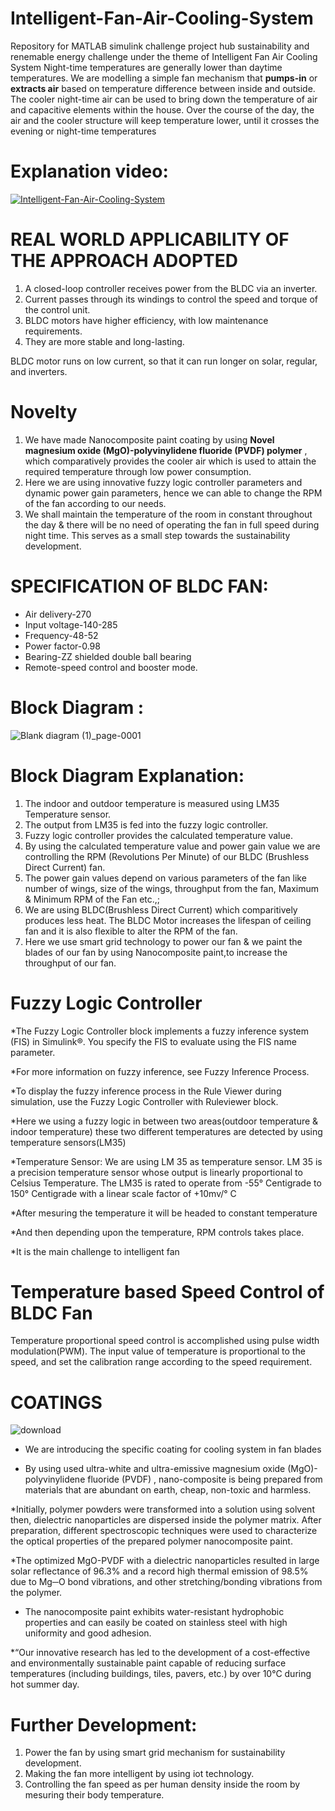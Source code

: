 # Intelligent-Fan-Air-Cooling-System
Repository for MATLAB simulink challenge project hub sustainability and renemable energy challenge under the theme of Intelligent Fan Air Cooling System
Night-time temperatures are generally lower than daytime temperatures. We are modelling a simple fan mechanism that **pumps-in** or **extracts air** based on temperature difference between inside and outside.  
The cooler night-time air can be used to bring down the temperature of air and capacitive elements within the house. Over the course of the day, the air and the cooler structure will keep temperature lower, until it crosses the evening or night-time temperatures

# Explanation video:

[![Intelligent-Fan-Air-Cooling-System](https://img.youtube.com/vi/BMIiCEvg3oU/0.jpg)](https://www.youtube.com/watch?v=BMIiCEvg3oU)



#                                   REAL WORLD APPLICABILITY OF THE APPROACH ADOPTED

1. A closed-loop controller receives power from the BLDC via an inverter.
2. Current passes through its windings to control the speed and torque of the control unit.
3. BLDC motors have higher efficiency, with low maintenance requirements. 
4. They are more stable and long-lasting.

BLDC motor runs on low current, so that it can run longer on solar, regular, and inverters.

#                                             Novelty
1. We have made Nanocomposite paint coating by using **Novel magnesium oxide (MgO)-polyvinylidene fluoride (PVDF) polymer** , which comparatively provides the cooler air which is used to attain the required temperature through low power consumption.
2. Here we are using innovative fuzzy logic controller parameters and dynamic power gain parameters, hence we can able to change the RPM of the fan according to our needs.
3. We shall maintain the temperature of the room in constant throughout the day & there will be no need of operating the fan in full speed during night time. This serves as a small step towards the sustainability development. 



#                                          SPECIFICATION OF BLDC FAN:
*	Air delivery-270
*	Input voltage-140-285
*	Frequency-48-52
*	Power factor-0.98
*	Bearing-ZZ shielded double ball bearing
*	Remote-speed control and booster mode.

# Block Diagram :
![Blank diagram (1)_page-0001](https://github.com/yuvieeee/Intelligent-Fan-Air-Cooling-System/assets/114850519/228e26f3-8b1c-4f0a-92e3-33bdc59b00cc)


# Block Diagram Explanation:
1. The indoor and outdoor temperature is measured using LM35 Temperature sensor.
2. The output from LM35 is fed into the fuzzy logic controller.
3. Fuzzy logic controller provides the calculated temperature value.
4. By using the calculated temperature value and power gain value we are controlling the RPM (Revolutions Per Minute) of our BLDC (Brushless Direct Current) fan.
5. The power gain values depend on  various parameters of the fan like number of wings, size of the wings, throughput from the fan, Maximum & Minimum RPM of the Fan etc.,;
6. We are using BLDC(Brushless Direct Current) which comparitively produces less heat. The BLDC Motor increases the lifespan of ceiling fan and it is also flexible to alter the RPM of the fan.
7. Here we use smart grid technology to power our fan & we paint the blades of our fan by using Nanocomposite paint,to increase the throughput of our fan.

#                                           Fuzzy Logic Controller

*The Fuzzy Logic Controller block implements a fuzzy inference system (FIS) in Simulink®. You specify the FIS to evaluate using the FIS name parameter.

*For more information on fuzzy inference, see Fuzzy Inference Process.

*To display the fuzzy inference process in the Rule Viewer during simulation, use the Fuzzy Logic Controller with Ruleviewer block.

*Here we using a fuzzy logic in between two areas(outdoor temperature & indoor temperature) these two different temperatures are detected by using temperature sensors(LM35)

*Temperature Sensor:
                 We are using LM 35 as temperature sensor. LM 35 is a precision
temperature sensor whose output is linearly proportional to Celsius Temperature. The LM35 is rated to operate from -55° Centigrade to 150° Centigrade with a linear scale factor of +10mv/° C

*After mesuring the temperature it will be headed to constant temperature

*And then depending upon the temperature, RPM controls takes place.

*It is the main challenge to intelligent fan 

#                               Temperature based Speed Control of BLDC Fan

Temperature proportional speed control is accomplished using pulse width modulation(PWM). The input value of temperature is proportional to the speed, and set the calibration range according to the speed requirement.

#                                    COATINGS

![download](https://github.com/yuvieeee/Intelligent-Fan-Air-Cooling-System/assets/114850519/cbea4b9c-cd4a-46ee-9249-74cabb418ed0)


* We are introducing the specific coating for cooling system in fan blades

* By using used ultra-white and ultra-emissive magnesium oxide (MgO)-polyvinylidene fluoride (PVDF) , nano-composite is being prepared from materials that are abundant on earth, cheap, non-toxic and harmless.

*Initially, polymer powders were transformed into a solution using solvent then, dielectric nanoparticles are dispersed inside the polymer matrix. After preparation, different spectroscopic techniques were used to characterize the optical properties of the prepared polymer nanocomposite paint. 

*The optimized MgO-PVDF with a dielectric nanoparticles resulted in large solar reflectance of 96.3% and a record high thermal emission of 98.5% due to Mg─O bond vibrations, and other stretching/bonding vibrations from the polymer.

* The nanocomposite paint exhibits  water-resistant hydrophobic properties and can easily be coated on stainless steel with high uniformity and good adhesion.

*“Our innovative research has led to the development of a cost-effective and environmentally sustainable paint capable of reducing surface temperatures (including buildings, tiles, pavers, etc.) by over 10°C during hot summer day.

# Further Development:
1. Power the fan by using smart grid mechanism for sustainability development.
2. Making the fan more intelligent by using iot technology.
3. Controlling the fan speed as per human density inside the room by mesuring their body temperature.


